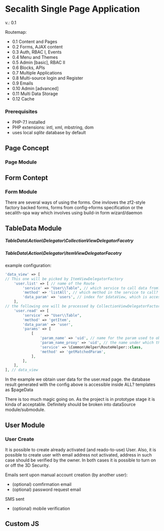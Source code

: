 # Secalith Single Page Application #

v.: 0.1

Routemap:
* 0.1   Content and Pages
* 0.2   Forms, AJAX content
* 0.3   Auth, RBAC I, Events
* 0.4   Menu and Themes
* 0.5   Admin [basic], RBAC II
* 0.6   Blocks, APIs
* 0.7   Multiple Applications
* 0.8   Multi-source login and Register
* 0.9   Emails
* 0.10  Admin [advanced]
* 0.11  Multi Data Storage
* 0.12  Cache



### Prerequisites ###
* PHP-7.1 installed
* PHP extensions: intl, xml, mbstring, dom
* uses local *sqlite* database by default




## Page Concept ###
### Page Module ###

## Form Contept ##

### Form Module ###
There are several ways of using the forms. One invloves the zf2-style factory backed forms, forms from config->forms specification or the secalith-spa way which involves using build-in form wizard/daemon

## TableData Module ##

##### TableData\Action\Delegator\CollectionViewDelegatorFacotry ####
##### TableData\Action\Delegator\ItemViewDelegatorFacotry ####

example configuration:
```php
'data_view' => [
// This one will be picked by ItemViewDelegatorFactory
    'user.list' => [ // name of the Route
        'service' => "User\\Table", // which service to call data from?
        'method' => 'listAll', // which method in the service to call?
        'data_param' => 'users', // index for $dataView, which is accessible accross the templates
    ],
// the following one will be processed by CollectionViewDelegatorFactory
    'user.read' => [
        'service' => "User\\Table",
        'method' => 'getItem',
        'data_param' => 'user',
        'params' => [
            [
                'param_name' => 'uid', // name for the param used to obtain the parameter for the original service
                'param_name_proxy' => 'uid', // the name under which the value is known for the initial service
                'service' => \Common\Helper\RouteHelper::class,
                'method' => 'getMatchedParam',
            ],
        ],
    ],
], // data_view
```
In the example we obtain user data for the user.read page. the database result generated with the config above is accessible inside ALL? templates as $pageData 

There is too much magic going on. As the project is in prototype stage it is kinda of acceptable. Definitely should be broken into dataSource module/submodule.

## User Module ##

### User Create ###
It is possible to create already activated (and reado-to-use) User. Also, it is possible to create user with email address not activated, address in such case should be verified by the owner.
In both cases it is possible to turn on or off the 3D Security.

Emails sent upon manual account creation (by another user):
* (optional) comfirmation email
* (optional) password request email

SMS sent
* (optional) mobile verification


## Custom JS ##
